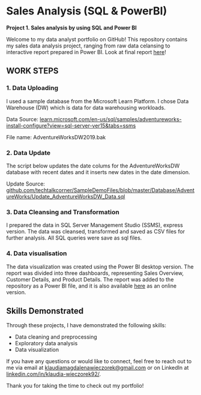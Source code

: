 # Sales Analysis (SQL & PowerBI)
**Project 1. Sales analysis by using SQL and Power BI**

Welcome to my data analyst portfolio on GitHub! This repository contains my sales data analysis project, ranging from raw data celansing to interactive report prepared in Power BI. Look at final report [here](https://app.powerbi.com/view?r=eyJrIjoiY2YxZjZhM2YtMWVjMi00YTkzLTliNTItYjUyOTg1ZGYxZDI1IiwidCI6IjQ3Yjk1YWU4LTQ2NjItNDA5Ni05ZTE3LTM2MzY3YjY1MmY4NSIsImMiOjh9)!

## WORK STEPS

### 1. **Data Uploading**

I used a sample database from the Microsoft Learn Platform. I chose Data Warehouse (DW) which is data for data warehousing workloads.

Data Source: [learn.microsoft.com/en-us/sql/samples/adventureworks-install-configure?view=sql-server-ver15&tabs=ssms](https://learn.microsoft.com/en-us/sql/samples/adventureworks-install-configure?view=sql-server-ver15&tabs=ssms)

File name: AdventureWorksDW2019.bak

### 2. **Data Update**

The script below updates the date colums for the AdventureWorksDW database with recent dates and it inserts new dates in the date dimension.

Update Source: [github.com/techtalkcorner/SampleDemoFiles/blob/master/Database/AdventureWorks/Update_AdventureWorksDW_Data.sql](https://github.com/techtalkcorner/SampleDemoFiles/blob/master/Database/AdventureWorks/Update_AdventureWorksDW_Data.sql)

### 3. **Data Cleansing and Transformation**

I prepared the data in SQL Server Management Studio (SSMS), express version. The data was cleansed, transformed and saved as CSV files for further analysis. All SQL queries were save as sql files.

### 4. **Data visualisation**

The data visualization was created using the Power BI desktop version. The report was divided into three dashboards, representing Sales Overview, Customer Details, and Product Details. The report was added to the repository as a Power BI file, and it is also available [here](https://app.powerbi.com/view?r=eyJrIjoiY2YxZjZhM2YtMWVjMi00YTkzLTliNTItYjUyOTg1ZGYxZDI1IiwidCI6IjQ3Yjk1YWU4LTQ2NjItNDA5Ni05ZTE3LTM2MzY3YjY1MmY4NSIsImMiOjh9) as an online version.



## Skills Demonstrated
Through these projects, I have demonstrated the following skills:
- Data cleaning and preprocessing
- Exploratory data analysis
- Data visualization

If you have any questions or would like to connect, feel free to reach out to me via email at klaudiamagdalenawieczorek@gmail.com or on LinkedIn at [linkedin.com/in/klaudia-wieczorek92/](https://www.linkedin.com/in/klaudia-wieczorek92/).

Thank you for taking the time to check out my portfolio!
